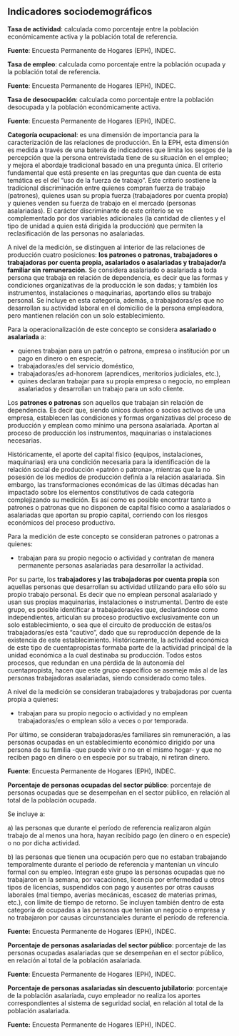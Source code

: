 ## Indicadores sociodemográficos

**Tasa de actividad**: calculada como porcentaje entre la población económicamente activa y la población total de referencia.

**Fuente**: Encuesta Permanente de Hogares (EPH), INDEC.

**Tasa de empleo**: calculada como porcentaje entre la población ocupada y la población total de referencia.

**Fuente**: Encuesta Permanente de Hogares (EPH), INDEC.

**Tasa de desocupación**: calculada como porcentaje entre la población desocupada y la población económicamente activa.

**Fuente**: Encuesta Permanente de Hogares (EPH), INDEC.

**Categoría ocupacional**: es una dimensión de importancia para la caracterización de las relaciones de producción. En la EPH, esta dimensión es medida a través de una batería de indicadores que limita los sesgos de la percepción que la persona entrevistada tiene de su situación en el empleo; y mejora el abordaje tradicional basado en una pregunta única. El criterio fundamental que está presente en las preguntas que dan cuenta de esta temática es el del “uso de la fuerza de trabajo”. Este criterio sostiene la tradicional discriminación entre quienes compran fuerza de trabajo (patrones), quienes usan su propia fuerza (trabajadores por cuenta propia) y quienes venden su fuerza de trabajo en el mercado (personas asalariadas). El carácter discriminante de este criterio se ve complementado por dos variables adicionales (la cantidad de clientes y el tipo de unidad a quien está dirigida la producción) que permiten la reclasificación de las personas no asalariadas.

A nivel de la medición, se distinguen al interior de las relaciones de producción cuatro posiciones: **los patrones o patronas, trabajadores o trabajadoras por cuenta propia, asalariados o asalariadas y trabajador/a familiar sin remuneración.** Se considera asalariado o asalariada a toda persona que trabaja en relación de dependencia, es decir que las formas y condiciones organizativas de la producción le son dadas; y también los instrumentos, instalaciones o maquinarias, aportando ellos su trabajo personal. Se incluye en esta categoría, además, a trabajadoras/es que no desarrollan su actividad laboral en el domicilio de la persona empleadora, pero mantienen relación con un solo establecimiento.

Para la operacionalización de este concepto se considera **asalariado o asalariada** a:
- quienes trabajan para un patrón o patrona, empresa o institución por un pago en dinero o en especie,
- trabajadoras/es del servicio doméstico,
- trabajadoras/es ad-honorem (aprendices, meritorios judiciales, etc.),
- quines declaran trabajar para su propia empresa o negocio, no emplean asalariados y desarrollan un trabajo para un solo cliente.

Los **patrones o patronas** son aquellos que trabajan sin relación de dependencia. Es decir que, siendo únicos dueños o socios activos de una empresa, establecen las condiciones y formas organizativas del proceso de producción y emplean como mínimo una persona asalariada. Aportan al proceso de producción los instrumentos, maquinarias o instalaciones necesarias.

Históricamente, el aporte del capital físico (equipos, instalaciones, maquinarias) era una condición necesaria para la identificación de la relación social de producción «patrón o patrona», mientras que la no posesión de los medios de producción definía a la relación asalariada. Sin embargo, las transformaciones económicas de las últimas décadas han impactado sobre los elementos constitutivos de cada categoría complejizando su medición. Es así como es posible encontrar tanto a patrones o patronas que no disponen de capital físico como a asalariados o asalariadas que aportan su propio capital, corriendo con los riesgos económicos del proceso productivo.

Para la medición de este concepto se consideran patrones o patronas a quienes:

- trabajan para su propio negocio o actividad y contratan de manera permanente personas asalariadas para desarrollar la actividad.

Por su parte, los **trabajadores y las trabajadoras por cuenta propia** son aquellas personas que desarrollan su actividad utilizando para ello sólo su propio trabajo personal. Es decir que no emplean personal asalariado y usan sus propias maquinarias, instalaciones o instrumental. Dentro de este grupo, es posible identificar a trabajadoras/es que, declarándose como independientes, articulan su proceso productivo exclusivamente con un solo establecimiento, o sea que el circuito de producción de estas/os trabajadoras/es está “cautivo”, dado que su reproducción depende de la existencia de este establecimiento. Históricamente, la actividad económica de este tipo de cuentapropistas formaba parte de la actividad principal de la unidad económica a la cual destinaba su producción. Todos estos procesos, que redundan en una pérdida de la autonomía del cuentapropista, hacen que este grupo específico se asemeje más al de las personas trabajadoras asalariadas, siendo considerado como tales.

A nivel de la medición se consideran trabajadores y trabajadoras por cuenta propia a quienes:

- trabajan para su propio negocio o actividad y no emplean trabajadoras/es o emplean sólo a veces o por temporada.

Por último, se consideran trabajadoras/es familiares sin remuneración, a las personas ocupadas en un establecimiento económico dirigido por una persona de su familia -que puede vivir o no en el mismo hogar- y que no reciben pago en dinero o en especie por su trabajo, ni retiran dinero.

**Fuente**: Encuesta Permanente de Hogares (EPH), INDEC.

**Porcentaje de personas ocupadas del sector público**: porcentaje de personas ocupadas que se desempeñan en el sector público, en relación al total de la población ocupada.

Se incluye a:

a) las personas que durante el período de referencia realizaron algún trabajo de al menos una hora, hayan recibido pago (en dinero o en especie) o no por dicha actividad.

b) las personas que tienen una ocupación pero que no estaban trabajando temporalmente durante el período de referencia y mantenían un vínculo formal con su empleo. Integran este grupo las personas ocupadas que no trabajaron en la semana, por vacaciones, licencia por enfermedad u otros tipos de licencias, suspendidos con pago y ausentes por otras causas laborales (mal tiempo, averías mecánicas, escasez de materias primas, etc.), con límite de tiempo de retorno. Se incluyen también dentro de esta categoría de ocupadas a las personas que tenían un negocio o empresa y no trabajaron por causas circunstanciales durante el período de referencia.

**Fuente:** Encuesta Permanente de Hogares (EPH), INDEC.

**Porcentaje de personas asalariadas del sector público**: porcentaje de las personas ocupadas asalariadas que se desempeñan en el sector público, en relación al total de la población asalariada.

**Fuente**: Encuesta Permanente de Hogares (EPH), INDEC.

**Porcentaje de personas asalariadas sin descuento jubilatorio**: porcentaje de la población asalariada, cuyo empleador no realiza los aportes correspondientes al sistema de seguridad social, en relación al total de la población asalariada.

**Fuente:** Encuesta Permanente de Hogares (EPH), INDEC.
